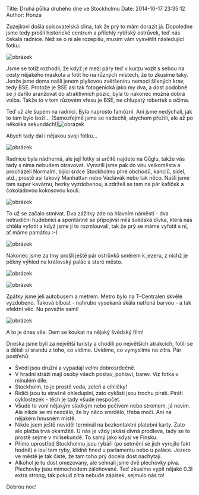 Title: Druhá půlka druhého dne ve Stockholmu
Date: 2014-10-17 23:35:12
Author: Honza


Zuzejkovi došla spisovatelská slina, tak že prý to mám dorazit já.
Dopoledne jsme tedy prošli historické centrum a přilehlý rytířský
ostrůvek, teď nás čekala radnice. Než se o ní ale rozepíšu, musím vám
vysvětlit následující fotku:

![obrázek]({filename}/images/tumblr_inline_ndlxm44CCp1t36z1g.jpg)

Jsme se totiž rozhodli, že když je mezi páry teď v kurzu vozit s sebou
na cesty nějakého maskota a fotit ho na různých místech, že to zkusíme
taky. Jenže jsme doma našli jenom plyšovou zvětšeninu nemoci šílených
krav, tedy BSE. Protože je BSE asi tak fotogenická jako my dva, a dost
podobně se jí dařilo aranžovat do atraktivních pozic, byla to nakonec
možná dobrá volba. Takže to v tom růzovém vřesu je BSE, ne chlupatý
robertek s očima.

Teď už ale šupem na radnici. Byla naprosto famózní. Ani jsme nedýchali,
jak to tam bylo boží... (Samozřejmě jsme se nadechli, abychom přežili,
ale až po několika
sekundách!)![obrázek]({filename}/images/tumblr_inline_ndlxs16KeJ1t36z1g.jpg)

Abych tady dal i nějakou svoji fotku...

![obrázek]({filename}/images/tumblr_inline_ndlxtlgZhI1t36z1g.jpg)

Radnice byla nádherná, ale její fotky si určitě najdete na Gůglu, takže
vás tady s nima nebudem otravovat. Vyrazili jsme pak do víru velkoměsta
a procházeli Normalm, bijící srdce Stockholmu plné obchodů, kanclů,
sídel, atd., prostě asi takový Manhattan nebo Václavák nebo tak něco.
Našli jsme tam super kavárnu, hezky vyzdobenou, a zdrželi se tam na pár
kafíček a čokoládovou kokosovou kouli.

![obrázek]({filename}/images/tumblr_inline_ndlxxabuHs1t36z1g.jpg)

To už se začalo stmívat. Dva zážitky zde na hlavním náměstí - dva
netradiční hudebníci a spontánně se připojivší milá švédská dívka, která
nás chtěla vyfotit a když jsme jí to rozmlouvali, tak že prý se máme
vyfotit s ní, ať máme památku :-)

![obrázek]({filename}/images/tumblr_inline_ndlxziWxoF1t36z1g.jpg)

Nakonec jsme za tmy prošli ještě pár ostrůvků směrem k jezeru, z nichž
je pěkný výhled na královský palác a staré město.

![obrázek]({filename}/images/tumblr_inline_ndly33WBq81t36z1g.jpg)

![obrázek]({filename}/images/tumblr_inline_ndly3vIRZb1t36z1g.jpg)

Zpátky jsme jeli autobusem a metrem. Metro bylo na T-Centralen skvěle
vyzdobeno. Taková blbost - nahrubo vysekaná skála natřená barvou - a tak
efektní věc. Nu považte sami!

![obrázek]({filename}/images/tumblr_inline_ndly4qzQVC1t36z1g.jpg)

A to je dnes vše. Dem se koukat na nějaký švédský film!

Dneska jsme byli za největší turisty a chodili po největších atrakcích,
fotili se a dělali si srandu z toho, co vidíme. Uvidíme, co vymyslíme na
zítra. Pár postřehů:

-   Švédi jsou družní a vypadají velmi dobrosrdečně.
-   V hradní stráži mají osoby všech postav, pohlaví, barev. Viz fotka v
    minulém díle.
-   Stockholm, to je prostě voda, zeleň a cihličky!
-   Řidiči jsou tu strašně ohleduplní, zato cyklisti jsou trochu piráti.
    Piráti cyklostezek - těch je tady všude nespočet.
-   Všude to voní nějakým sladkým nebo pečivem nebo stromem, já nevím.
    Ale nikde se mi nezdálo, že by něco smrdělo, třeba močí. Ani na
    nějakém hnusném místě.
-   Nikde jsem ještě neviděl terminál na bezkontaktní platební karty.
    Zato ale platba trvá okamžitě. U nás je vždy jakási divná prodleva,
    tady se to prostě sejme v milisekundě. To samý jako kdysi ve Finsku.
-   Přímo uprostřed Stockholmu jsou rybáři (po setmění se jich vyrojilo
    fakt hodně) a loví tam ryby, klidně hned u parlamentu nebo u paláce.
    Jezero ve městě je tak čisté, že tam toho prý docela dost nachytají.
-   Alkohol je tu dost omezovaný, ale sehnali jsme dvě plechovky piva.
    Plechovky jsou mimochodem zálohované. Teď zkusíme vypít nějaké 0.3l
    extra strong, tak pokud zítra nebude zápisek, sejmulo nás to!

Dobrou noc!
